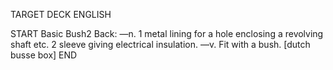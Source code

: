 TARGET DECK
ENGLISH

START
Basic
Bush2
Back: —n. 1 metal lining for a hole enclosing a revolving shaft etc. 2 sleeve giving electrical insulation. —v. Fit with a bush. [dutch busse box]
END
